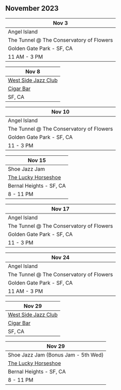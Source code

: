 ## November 2023

| Nov 3
|-
| Angel Island
| The Tunnel @ The Conservatory of Flowers
| Golden Gate Park - SF, CA
| 11 AM - 3 PM

| Nov 8
|-
| <a href="http://westsidejazzclub.com" target="WSJC">West Side Jazz Club</a>
| <a href="http://www.cigarbarandgrill.com" target="CB">Cigar Bar</a>
| SF, CA

| Nov 10
|-
| Angel Island
| The Tunnel @ The Conservatory of Flowers
| Golden Gate Park - SF, CA
| 11 - 3 PM

| Nov 15
|-
| Shoe Jazz Jam
| <a href="https://www.theluckyhorseshoebar.com/" target="Shoe">The Lucky Horseshoe</a>
| Bernal Heights - SF, CA
| 8 - 11 PM

| Nov 17
|-
| Angel Island
| The Tunnel @ The Conservatory of Flowers
| Golden Gate Park - SF, CA
| 11 - 3 PM

| Nov 24
|-
| Angel Island
| The Tunnel @ The Conservatory of Flowers
| Golden Gate Park - SF, CA
| 11 AM - 3 PM

| Nov 29
|-
| <a href="http://westsidejazzclub.com" target="WSJC">West Side Jazz Club</a>
| <a href="http://www.cigarbarandgrill.com" target="CB">Cigar Bar</a>
| SF, CA

| Nov 29
|-
| Shoe Jazz Jam (Bonus Jam - 5th Wed)
| <a href="https://www.theluckyhorseshoebar.com/" target="Shoe">The Lucky Horseshoe</a>
| Bernal Heights - SF, CA
| 8 - 11 PM
